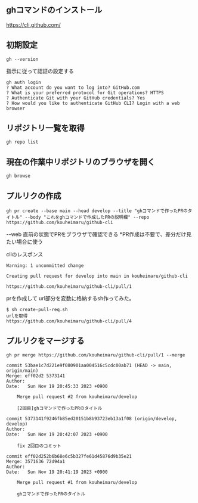 ## ghコマンドのインストール
https://cli.github.com/

## 初期設定

```
gh --version
```


指示に従って認証の設定する

```
gh auth login
? What account do you want to log into? GitHub.com
? What is your preferred protocol for Git operations? HTTPS
? Authenticate Git with your GitHub credentials? Yes
? How would you like to authenticate GitHub CLI? Login with a web browser
```


## リポジトリ一覧を取得

```
gh repo list
```

## 現在の作業中リポジトリのブラウザを開く

```
gh browse
```

## プルリクの作成

```
gh pr create --base main --head develop --title "ghコマンドで作ったPRのタイトル" --body "これをghコマンドで作成したPRの説明欄" --repo https://github.com/kouheimaru/github-cli
```

--web
直前の状態でPRをブラウザで確認できる
*PR作成は不要で、差分だけ見たい場合に使う

cliのレスポンス
```
Warning: 1 uncommitted change
  
Creating pull request for develop into main in kouheimaru/github-cli

https://github.com/kouheimaru/github-cli/pull/1
```

prを作成して
url部分を変数に格納するsh作ってみた。
```
$ sh create-pull-req.sh
urlを取得
https://github.com/kouheimaru/github-cli/pull/4
```


## プルリクをマージする


```
gh pr merge https://github.com/kouheimaru/github-cli/pull/1 --merge
```

```
commit 53bae1c7d221e9f080901aa004516c5cdc00ab71 (HEAD -> main, origin/main)
Merge: eff02d2 5373141
Author: 
Date:   Sun Nov 19 20:45:33 2023 +0900

    Merge pull request #2 from kouheimaru/develop

    [2回目]ghコマンドで作ったPRのタイトル

commit 5373141f9246fb85ed20151b8b93723eb13a1f08 (origin/develop, develop)
Author: 
Date:   Sun Nov 19 20:42:07 2023 +0900

    fix 2回目のコミット

commit eff02d252b6b68e6c5b327fe61d45876d9b35e21
Merge: 3571636 72d94a1
Author: 
Date:   Sun Nov 19 20:41:19 2023 +0900

    Merge pull request #1 from kouheimaru/develop

    ghコマンドで作ったPRのタイトル
```